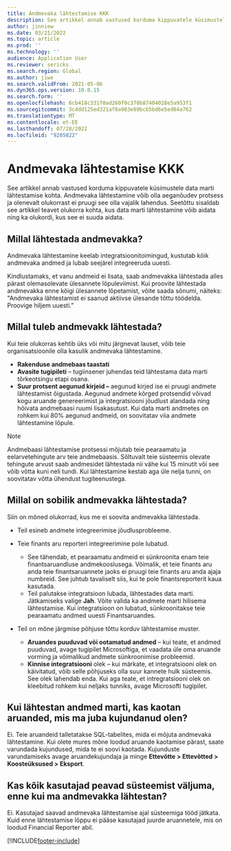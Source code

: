```yaml
---
title: Andmevaka lähtestamise KKK
description: See artikkel annab vastused korduma kippuvatele küsimustele data marti lähtestamise kohta.
author: jinniew
ms.date: 03/21/2022
ms.topic: article
ms.prod: ''
ms.technology: ''
audience: Application User
ms.reviewer: sericks
ms.search.region: Global
ms.author: jiwo
ms.search.validFrom: 2021-05-06
ms.dyn365.ops.version: 10.0.15
ms.search.form: ''
ms.openlocfilehash: 6cb418c331f0ad260f0c370b87404028e5a953f1
ms.sourcegitcommit: 3c4dd125ed321af8a983e89bcb5bd6e5ed04a762
ms.translationtype: MT
ms.contentlocale: et-EE
ms.lasthandoff: 07/28/2022
ms.locfileid: "9205822"
---
```

# <a name="data-mart-resets-faq"></a>Andmevaka lähtestamise KKK

See artikkel annab vastused korduma kippuvatele küsimustele data marti lähtestamise kohta. Andmevaka lähtestamine võib olla aeganõudev protsess ja olenevalt olukorrast ei pruugi see olla vajalik lahendus. Seetõttu sisaldab see artikkel teavet olukorra kohta, kus data marti lähtestamine võib aidata ning ka olukordi, kus see ei suuda aidata.

## <a name="what-is-a-data-mart-reset"></a>Millal lähtestada andmevakka?

Andmevaka lähtestamine keelab integratsioonitoimingud, kustutab kõik andmevaka andmed ja lubab seejärel integreeruda uuesti.

Kindlustamaks, et vanu andmeid ei lisata, saab andmevakka lähtestada alles pärast olemasolevate ülesannete lõpuleviimist. Kui proovite lähtestada andmevakka enne kõigi ülesannete lõpetamist, võite saada sõnumi, näiteks: "Andmevaka lähtestamist ei saanud aktiivse ülesande tõttu töödelda. Proovige hiljem uuesti.”

## <a name="when-do-i-have-to-do-a-data-mart-reset"></a>Millal tuleb andmevakk lähtestada?

Kui teie olukorras kehtib üks või mitu järgnevat lauset, võib teie organisatsioonile olla kasulik andmevaka lähtestamine.

- **Rakenduse andmebaas taastati**
- **Avasite tugipileti** – tugiinsener juhendas teid lähtestama data marti tõrkeotsingu etapi osana.
- **Suur protsent aegunud kirjeid –** aegunud kirjed ise ei pruugi andmete lähtestamist õigustada. Aegunud andmete kõrged protsendid võivad kogu aruande genereerimist ja integratsiooni jõudlust alandada ning hõivata andmebaasi ruumi lisakasutust. Kui data marti andmetes on rohkem kui 80% aegunud andmeid, on soovitatav viia andmete lähtestamine lõpule.
 
> [!NOTE]
> Andmebaasi lähtestamise protsessi mõjutab teie pearaamatu ja eelarvetehingute arv teie andmebaasis. Sõltuvalt teie süsteemis olevate tehingute arvust saab andmesidet lähtestada nii vähe kui 15 minutit või see võib võtta kuni neli tundi. Kui lähtestamine kestab aga üle nelja tunni, on soovitatav võtta ühendust tugiteenustega.
 
## <a name="when-is-a-data-mart-reset-inappropriate"></a>Millal on sobilik andmevakka lähtestada?

Siin on mõned olukorrad, kus me ei soovita andmevakka lähtestada.

- Teil esineb andmete integreerimise jõudlusprobleeme.
- Teie finants aru reporteri integreerimine pole lubatud. 

    - See tähendab, et pearaamatu andmeid ei sünkroonita enam teie finantsaruandluse andmekooslusega. Võimalik, et teie finants aru anda teie finantsaruannete jaoks ei pruugi teie finants aru anda ajaja numbreid. See juhtub tavaliselt siis, kui te pole finantsreporterit kaua kasutada.
    - Teil palutakse integratsioon lubada, lähtestades data marti. Jätkamiseks valige **Jah**. Võite valida ka andmete marti hilisema lähtestamise. Kui integratsioon on lubatud, sünkroonitakse teie pearaamatu andmed uuesti Finantsaruandes. 
- Teil on mõne järgmise põhjuse tõttu korduv lähtestamise muster.

    - **Aruandes puuduvad või ootamatud andmed** – kui teate, et andmed puuduvad, avage tugipilet Microsoftiga, et vaadata üle oma aruande vorming ja võimalikud andmete sünkroonimise probleemid.
    - **Kinnise integratsiooni** olek – kui märkate, et integratsiooni olek on käivitatud, võib selle põhjuseks olla suur kannete hulk süsteemis. See olek lahendab enda. Kui aga teate, et intregratsiooni olek on kleebitud rohkem kui neljaks tunniks, avage Microsofti tugipilet. 
   
## <a name="if-i-reset-the-data-mart-will-i-lose-reports-that-ive-already-designed"></a>Kui lähtestan andmed marti, kas kaotan aruanded, mis ma juba kujundanud olen?

Ei. Teie aruandeid talletatakse SQL-tabelites, mida ei mõjuta andmevaka lähtestamine. Kui olete mures mõne loodud aruande kaotamise pärast, saate varundada kujundused, mida te ei soovi kaotada. Kujunduste varundamiseks avage aruandekujundaja ja minge **Ettevõtte \> Ettevõtted \> Koosteüksused \> Eksport**.
 
## <a name="do-all-users-have-to-exit-the-system-before-i-can-reset-the-data-mart"></a>Kas kõik kasutajad peavad süsteemist väljuma, enne kui ma andmevakka lähtestan?

Ei. Kasutajad saavad andmevaka lähtestamise ajal süsteemiga tööd jätkata. Kuid enne lähtestamise lõppu ei pääse kasutajad juurde aruannetele, mis on loodud Financial Reporter abil.

[!INCLUDE[footer-include](../../../includes/footer-banner.md)]
